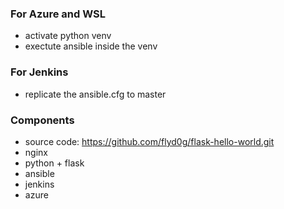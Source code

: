 ### For Azure and WSL
- activate python venv
- exectute ansible inside the venv

### For Jenkins
- replicate the ansible.cfg to master

### Components
- source code: https://github.com/flyd0g/flask-hello-world.git
- nginx
- python + flask
- ansible
- jenkins
- azure
